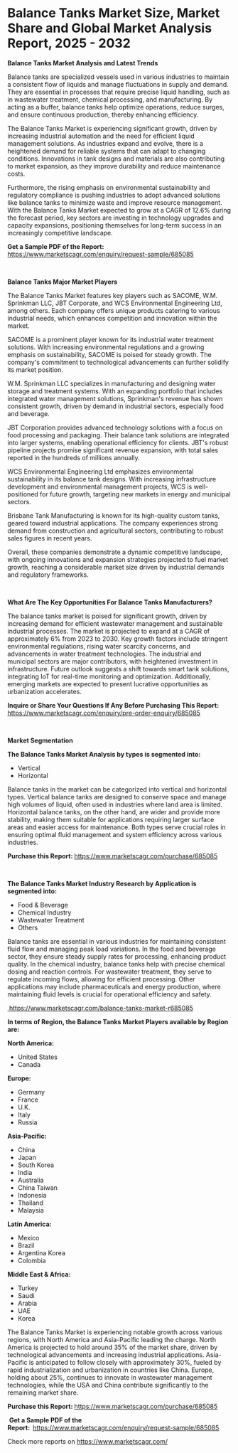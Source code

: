 <p><h1>Balance Tanks Market Size, Market Share and Global Market Analysis Report, 2025 - 2032</h1></p><p><strong>Balance Tanks Market Analysis and Latest Trends</strong></p>
<p><p>Balance tanks are specialized vessels used in various industries to maintain a consistent flow of liquids and manage fluctuations in supply and demand. They are essential in processes that require precise liquid handling, such as in wastewater treatment, chemical processing, and manufacturing. By acting as a buffer, balance tanks help optimize operations, reduce surges, and ensure continuous production, thereby enhancing efficiency.</p><p>The Balance Tanks Market is experiencing significant growth, driven by increasing industrial automation and the need for efficient liquid management solutions. As industries expand and evolve, there is a heightened demand for reliable systems that can adapt to changing conditions. Innovations in tank designs and materials are also contributing to market expansion, as they improve durability and reduce maintenance costs.</p><p>Furthermore, the rising emphasis on environmental sustainability and regulatory compliance is pushing industries to adopt advanced solutions like balance tanks to minimize waste and improve resource management. With the Balance Tanks Market expected to grow at a CAGR of 12.6% during the forecast period, key sectors are investing in technology upgrades and capacity expansions, positioning themselves for long-term success in an increasingly competitive landscape.</p></p>
<p><strong>Get a Sample PDF of the Report:&nbsp;</strong> <a href="https://www.marketscagr.com/enquiry/request-sample/685085?utm_campaign=3575&utm_medium=2&utm_source=Github&utm_content=ia&utm_term=10042025&utm_id=balance-tanks">https://www.marketscagr.com/enquiry/request-sample/685085</a></p>
<p>&nbsp;</p>
<p><strong>Balance Tanks Major Market Players</strong></p>
<p><p>The Balance Tanks Market features key players such as SACOME, W.M. Sprinkman LLC, JBT Corporate, and WCS Environmental Engineering Ltd, among others. Each company offers unique products catering to various industrial needs, which enhances competition and innovation within the market.</p><p>SACOME is a prominent player known for its industrial water treatment solutions. With increasing environmental regulations and a growing emphasis on sustainability, SACOME is poised for steady growth. The company's commitment to technological advancements can further solidify its market position.</p><p>W.M. Sprinkman LLC specializes in manufacturing and designing water storage and treatment systems. With an expanding portfolio that includes integrated water management solutions, Sprinkman's revenue has shown consistent growth, driven by demand in industrial sectors, especially food and beverage.</p><p>JBT Corporation provides advanced technology solutions with a focus on food processing and packaging. Their balance tank solutions are integrated into larger systems, enabling operational efficiency for clients. JBT's robust pipeline projects promise significant revenue expansion, with total sales reported in the hundreds of millions annually.</p><p>WCS Environmental Engineering Ltd emphasizes environmental sustainability in its balance tank designs. With increasing infrastructure development and environmental management projects, WCS is well-positioned for future growth, targeting new markets in energy and municipal sectors.</p><p>Brisbane Tank Manufacturing is known for its high-quality custom tanks, geared toward industrial applications. The company experiences strong demand from construction and agricultural sectors, contributing to robust sales figures in recent years. </p><p>Overall, these companies demonstrate a dynamic competitive landscape, with ongoing innovations and expansion strategies projected to fuel market growth, reaching a considerable market size driven by industrial demands and regulatory frameworks.</p></p>
<p>&nbsp;</p>
<p><strong>What Are The Key Opportunities For Balance Tanks Manufacturers?</strong></p>
<p><p>The balance tanks market is poised for significant growth, driven by increasing demand for efficient wastewater management and sustainable industrial processes. The market is projected to expand at a CAGR of approximately 6% from 2023 to 2030. Key growth factors include stringent environmental regulations, rising water scarcity concerns, and advancements in water treatment technologies. The industrial and municipal sectors are major contributors, with heightened investment in infrastructure. Future outlook suggests a shift towards smart tank solutions, integrating IoT for real-time monitoring and optimization. Additionally, emerging markets are expected to present lucrative opportunities as urbanization accelerates.</p></p>
<p><strong>Inquire or Share Your Questions If Any Before Purchasing This Report:</strong> <a href="https://www.marketscagr.com/enquiry/pre-order-enquiry/685085?utm_campaign=3575&utm_medium=2&utm_source=Github&utm_content=ia&utm_term=10042025&utm_id=balance-tanks">https://www.marketscagr.com/enquiry/pre-order-enquiry/685085</a></p>
<p>&nbsp;</p>
<p><strong>Market Segmentation</strong></p>
<p><strong>The Balance Tanks Market Analysis by types is segmented into:</strong></p>
<p><ul><li>Vertical</li><li>Horizontal</li></ul></p>
<p><p>Balance tanks in the market can be categorized into vertical and horizontal types. Vertical balance tanks are designed to conserve space and manage high volumes of liquid, often used in industries where land area is limited. Horizontal balance tanks, on the other hand, are wider and provide more stability, making them suitable for applications requiring larger surface areas and easier access for maintenance. Both types serve crucial roles in ensuring optimal fluid management and system efficiency across various industries.</p></p>
<p><strong>Purchase this Report:&nbsp;</strong><a href="https://www.marketscagr.com/purchase/685085?utm_campaign=3575&utm_medium=2&utm_source=Github&utm_content=ia&utm_term=10042025&utm_id=balance-tanks">https://www.marketscagr.com/purchase/685085</a></p>
<p>&nbsp;</p>
<p><strong>The Balance Tanks Market Industry Research by Application is segmented into:</strong></p>
<p><ul><li>Food & Beverage</li><li>Chemical Industry</li><li>Wastewater Treatment</li><li>Others</li></ul></p>
<p><p>Balance tanks are essential in various industries for maintaining consistent fluid flow and managing peak load variations. In the food and beverage sector, they ensure steady supply rates for processing, enhancing product quality. In the chemical industry, balance tanks help with precise chemical dosing and reaction controls. For wastewater treatment, they serve to regulate incoming flows, allowing for efficient processing. Other applications may include pharmaceuticals and energy production, where maintaining fluid levels is crucial for operational efficiency and safety.</p></p>
<p><a href="https://www.marketscagr.com/balance-tanks-market-r685085?utm_campaign=3575&utm_medium=2&utm_source=Github&utm_content=ia&utm_term=10042025&utm_id=balance-tanks">&nbsp;https://www.marketscagr.com/balance-tanks-market-r685085</a></p>
<p><strong>In terms of Region, the Balance Tanks Market Players available by Region are:</strong></p>
<p>
    <p> <strong> North America: </strong>
        <ul>
            <li>United States</li>
            <li>Canada</li>
        </ul>
        </p> 
    <p> <strong> Europe: </strong>
        <ul>
            <li>Germany</li>
            <li>France</li>
            <li>U.K.</li>
            <li>Italy</li>
            <li>Russia</li>
        </ul>
        </p> 
    <p> <strong> Asia-Pacific: </strong>
        <ul>
            <li>China</li>
            <li>Japan</li>
            <li>South Korea</li>
            <li>India</li>
            <li>Australia</li>
            <li>China Taiwan</li>
            <li>Indonesia</li>
            <li>Thailand</li>
            <li>Malaysia</li>
        </ul>
        </p> 
    <p> <strong> Latin America: </strong>
        <ul>
            <li>Mexico</li>
            <li>Brazil</li>
            <li>Argentina Korea</li>
            <li>Colombia</li>
        </ul>
        </p> 
    <p> <strong> Middle East & Africa: </strong>
        <ul>
            <li>Turkey</li>
            <li>Saudi</li>
            <li>Arabia</li>
            <li>UAE</li>
            <li>Korea</li>
        </ul>
    </p>
    </p>
<p><p>The Balance Tanks Market is experiencing notable growth across various regions, with North America and Asia-Pacific leading the charge. North America is projected to hold around 35% of the market share, driven by technological advancements and increasing industrial applications. Asia-Pacific is anticipated to follow closely with approximately 30%, fueled by rapid industrialization and urbanization in countries like China. Europe, holding about 25%, continues to innovate in wastewater management technologies, while the USA and China contribute significantly to the remaining market share.</p></p>
<p><strong>Purchase this Report: </strong><a href="https://www.marketscagr.com/purchase/685085?utm_campaign=3575&utm_medium=2&utm_source=Github&utm_content=ia&utm_term=10042025&utm_id=balance-tanks">https://www.marketscagr.com/purchase/685085</a></p>
<p>&nbsp;<strong>Get a Sample PDF of the Report:&nbsp;&nbsp;</strong><a href="https://www.marketscagr.com/enquiry/request-sample/685085?utm_campaign=3575&utm_medium=2&utm_source=Github&utm_content=ia&utm_term=10042025&utm_id=balance-tanks">https://www.marketscagr.com/enquiry/request-sample/685085</a></p>
<p><strong></strong></p>
<p>Check more reports on <a href="https://www.marketscagr.com/?utm_campaign=3575&utm_medium=2&utm_source=Github&utm_content=ia&utm_term=10042025&utm_id=balance-tanks">https://www.marketscagr.com/</a></p>